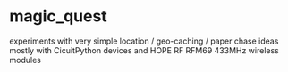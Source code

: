 # magic_quest
experiments with very simple location / geo-caching / paper chase ideas mostly with CicuitPython devices and HOPE RF RFM69 433MHz wireless modules
